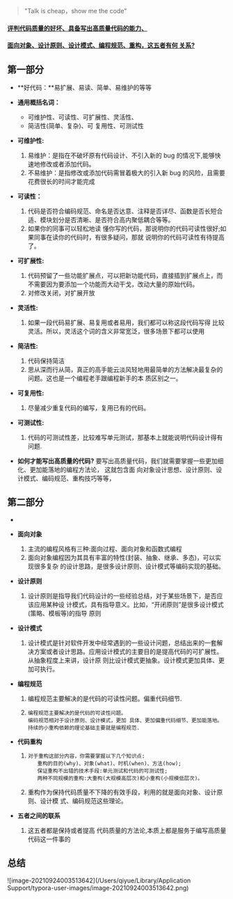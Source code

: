 > "Talk is cheap，show me the code"

####  [**评判代码质量的好坏、具备写出高质量代码的能力、**](#one)

####  [面向对象、设计原则、设计模式、编程规范、重构，这五者有何 关系? ](#two)

## <span id="one">**第一部分**</span>

- **好代码：**易扩展、易读、简单、易维护的等等
- **通用概括名词：**
  - 可维护性、可读性、可扩展性、灵活性、
  - 简洁性(简单、复杂)、可 复用性、可测试性

- **可维护性:**
   	1. 易维护：是指在不破坏原有代码设计、不引入新的 bug 的情况下,能够快速地修改或者添加代码。
   	2. 不易维护：是指修改或添加代码需冒着极大的引入新 bug 的风险，且需要花费很长的时间才能完成
- **可读性：**
   	1. 代码是否符合编码规范、命名是否达意、注释是否详尽、函数是否长短合适、模块划分是否清晰、是否符合高内聚低耦合等等。
   	2. 如果你的同事可以轻松地读 懂你写的代码，那说明你的代码可读性很好;如果同事在读你的代码时，有很多疑问，那就 说明你的代码可读性有待提高了。
- **可扩展性:**
  	1. 代码预留了一些功能扩展点，可以把新功能代码，直接插到扩展点上，而不需要因为要添加一个功能而大动干戈，改动大量的原始代码。
   	2. 对修改关闭，对扩展开放
- **灵活性:**
  	1. 如果一段代码易扩展、易复用或者易用，我们都可以称这段代码写得 比较灵活。所以，灵活这个词的含义非常宽泛，很多场景下都可以使用
- **简洁性:**
  1. 代码保持简洁
  2. 思从深而行从简，真正的高手能云淡风轻地用最简单的方法解决最复杂的问题。这也是一个编程老手跟编程新手的本 质区别之一。
- **可复用性:**
  	1. 尽量减少重复代码的编写，复用已有的代码。
- **可测试性:**
  	1. 代码的可测试性差，比较难写单元测试，那基本上就能说明代码设计得有问题.

- **如何才能写出高质量的代码?**
  	要写出高质量代码，我们就需要掌握一些更加细化、更加能落地的编程方法论，
  	这就包含面 向对象设计思想、设计原则、设计模式、编码规范、重构技巧等等，

## <span id="two">**第二部分**</span>

 - 

 - **面向对象**

   1. 主流的编程风格有三种:面向过程、面向对象和函数式编程
   2. 面向对象编程因为其具有丰富的特性(封装、抽象、继承、多态)，可以实现很多复杂 的设计思路，是很多设计原则、设计模式等编码实现的基础。

- **设计原则**

  1. 设计原则是指导我们代码设计的一些经验总结，对于某些场景下，是否应该应用某种设 计模式，具有指导意义。比如，“开闭原则”是很多设计模式(策略、模板等)的指导 原则

- **设计模式**

  1. 设计模式是针对软件开发中经常遇到的一些设计问题，总结出来的一套解决方案或者设计思路。应用设计模式的主要目的是提高代码的可扩展性。从抽象程度上来讲，设计原 则比设计模式更抽象。设计模式更加具体、更加可执行。

- **编程规范**

   1. 编程规范主要解决的是代码的可读性问题。偏重代码细节.

   2. ```
      编程规范主要解决的是代码的可读性问题。
      编码规范相对于设计原则、设计模式，更加 具体、更加偏重代码细节、更加能落地。
      持续的小重构依赖的理论基础主要就是编程规范.
      ```

- **代码重构**

  1. ```
     对于重构这部分内容，你需要掌握以下几个知识点:
       	重构的目的(why)、对象(what)、时机(when)、方法(how);
       	保证重构不出错的技术手段:单元测试和代码的可测试性;
       	两种不同规模的重构:大重构(大规模高层次)和小重构(小规模低层次)。
     ```

  2. 重构作为保持代码质量不下降的有效手段，利用的就是面向对象、设计原则、设计模 式、编码规范这些理论。

- **五者之间的联系**
  1. 这五者都是保持或者提高 代码质量的方法论,本质上都是服务于编写高质量代码这一件事的

## 总结

![image-20210924003513642](/Users/qiyue/Library/Application Support/typora-user-images/image-20210924003513642.png)

